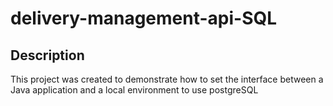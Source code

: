 # delivery-management-api-SQL

## Description
This project was created to demonstrate how to set the interface between a Java application and a local environment to use postgreSQL